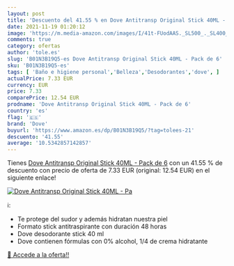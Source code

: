 ```yaml
---
layout: post
title: 'Descuento del 41.55 % en Dove Antitransp Original Stick 40ML - Pa'
date: 2021-11-19 01:20:12
image: 'https://m.media-amazon.com/images/I/41t-FUodAAS._SL500_._SL400_.jpg'
comments: true
category: ofertas
author: 'tole.es'
slug: 'B01N3B19Q5-es Dove Antitransp Original Stick 40ML - Pack de 6'
sku: 'B01N3B19Q5-es'
tags: [ 'Baño e higiene personal','Belleza','Desodorantes','dove', ]
actualPrice: 7.33 EUR
currency: EUR
price: 7.33
comparePrice: 12.54 EUR
prodname: 'Dove Antitransp Original Stick 40ML - Pack de 6'
country: 'es'
flag: '🇪🇸'
brand: 'Dove'
buyurl: 'https://www.amazon.es/dp/B01N3B19Q5/?tag=tolees-21'
descuento: '41.55'
average: '10.5342857142857'
---
```


Tienes [Dove Antitransp Original Stick 40ML - Pack de 6](https://www.amazon.es/dp/B01N3B19Q5/?tag=tolees-21) con un 41.55 % de descuento con precio de oferta de 7.33 EUR (original: 12.54 EUR) en el siguiente enlace!

[![Dove Antitransp Original Stick 40ML - Pa](https://m.media-amazon.com/images/I/41t-FUodAAS._SL500_._SL400_.jpg)](https://www.amazon.es/dp/B01N3B19Q5/?tag=tolees-21)

ℹ️:

- Te protege del sudor y además hidratan nuestra piel
- Formato stick antitraspirante con duración 48 horas
- Dove desodorante stick 40 ml
- Dove contienen fórmulas con 0% alcohol, 1/4 de crema hidratante

[🛒 Accede a la oferta!!](https://www.amazon.es/dp/B01N3B19Q5/?tag=tolees-21)
